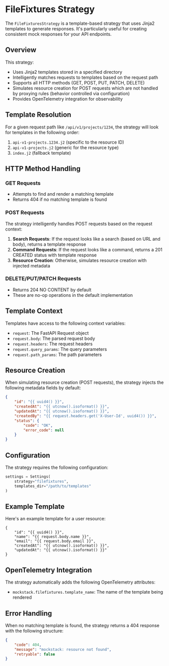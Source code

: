 # FileFixtures Strategy

The `FileFixturesStrategy` is a template-based strategy that uses Jinja2 templates to generate responses. It's particularly useful for creating consistent mock responses for your API endpoints.

## Overview

This strategy:

- Uses Jinja2 templates stored in a specified directory
- Intelligently matches requests to templates based on the request path
- Supports all HTTP methods (GET, POST, PUT, PATCH, DELETE)
- Simulates resource creation for POST requests which are not handled by proxying rules (behavior controlled via configuration)
- Provides OpenTelemetry integration for observability

## Template Resolution

For a given request path like `/api/v1/projects/1234`, the strategy will look for templates in the following order:

1. `api-v1-projects.1234.j2` (specific to the resource ID)
2. `api-v1-projects.j2` (generic for the resource type)
3. `index.j2` (fallback template)

## HTTP Method Handling

### GET Requests
- Attempts to find and render a matching template
- Returns 404 if no matching template is found

### POST Requests
The strategy intelligently handles POST requests based on the request context:

1. **Search Requests**: If the request looks like a search (based on URL and body), returns a template response
2. **Command Requests**: If the request looks like a command, returns a 201 CREATED status with template response
3. **Resource Creation**: Otherwise, simulates resource creation with injected metadata

### DELETE/PUT/PATCH Requests
- Returns 204 NO CONTENT by default
- These are no-op operations in the default implementation

## Template Context

Templates have access to the following context variables:

- `request`: The FastAPI Request object
- `request.body`: The parsed request body
- `request.headers`: The request headers
- `request.query_params`: The query parameters
- `request.path_params`: The path parameters

## Resource Creation

When simulating resource creation (POST requests), the strategy injects the following metadata fields by default:

```json
{
    "id": "{{ uuid4() }}",
    "createdAt": "{{ utcnow().isoformat() }}",
    "updatedAt": "{{ utcnow().isoformat() }}",
    "createdBy": "{{ request.headers.get('X-User-Id', uuid4()) }}",
    "status": {
        "code": "OK",
        "error_code": null
    }
}
```

## Configuration

The strategy requires the following configuration:

```python
settings = Settings(
    strategy="filefixtures",
    templates_dir="/path/to/templates"
)
```

## Example Template

Here's an example template for a user resource:

```jinja2
{
    "id": "{{ uuid4() }}",
    "name": "{{ request.body.name }}",
    "email": "{{ request.body.email }}",
    "createdAt": "{{ utcnow().isoformat() }}",
    "updatedAt": "{{ utcnow().isoformat() }}"
}
```

## OpenTelemetry Integration

The strategy automatically adds the following OpenTelemetry attributes:

- `mockstack.filefixtures.template_name`: The name of the template being rendered

## Error Handling

When no matching template is found, the strategy returns a 404 response with the following structure:

```json
{
    "code": 404,
    "message": "mockstack: resource not found",
    "retryable": false
}
```
